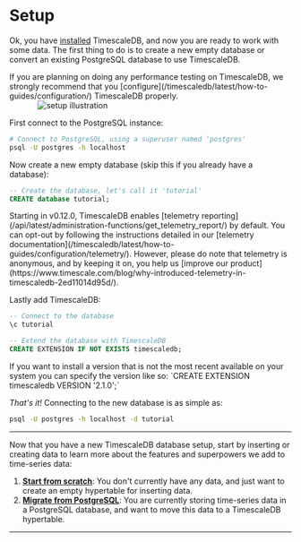 # Setup

Ok, you have [installed][] TimescaleDB, and now you are ready to work with some
data.  The first thing to do is to create a new empty database or convert an
existing PostgreSQL database to use TimescaleDB.

<highlight type="tip">
If you are planning on doing any performance testing on TimescaleDB, we
strongly recommend that you [configure](/timescaledb/latest/how-to-guides/configuration/) TimescaleDB properly.
</highlight>

<img class="main-content__illustration" style="margin: 0 5% 0 10%;" src="https://assets.iobeam.com/images/docs/illustration-setup.svg" alt="setup illustration"/>

First connect to the PostgreSQL instance:

```bash
# Connect to PostgreSQL, using a superuser named 'postgres'
psql -U postgres -h localhost
```

Now create a new empty database (skip this if you already have a database):

```sql
-- Create the database, let's call it 'tutorial'
CREATE database tutorial;
```

<highlight type="warning">
Starting in v0.12.0, TimescaleDB enables [telemetry reporting](/api/latest/administration-functions/get_telemetry_report/)
by default. You can opt-out by following the instructions detailed
in our [telemetry documentation](/timescaledb/latest/how-to-guides/configuration/telemetry/). However, please do note that telemetry is
anonymous, and by keeping it on, you help us [improve our product](https://www.timescale.com/blog/why-introduced-telemetry-in-timescaledb-2ed11014d95d/).
</highlight>

Lastly add TimescaleDB:

```sql
-- Connect to the database
\c tutorial

-- Extend the database with TimescaleDB
CREATE EXTENSION IF NOT EXISTS timescaledb;
```

<highlight type="tip">
If you want to install a version that is not the most
recent available on your system you can specify the version like so:
`CREATE EXTENSION timescaledb VERSION '2.1.0';`
</highlight>

_That's it!_  Connecting to the new database is as simple as:

```bash
psql -U postgres -h localhost -d tutorial
```

---

Now that you have a new TimescaleDB database setup, start by inserting or
creating data to learn more about the features and superpowers we add to time-series
data:

1. **[Start from scratch][start-scratch]**: You don't currently have
any data, and just want to create an empty hypertable for inserting
data.
1. **[Migrate from PostgreSQL][migrate-postgres]**: You are currently
storing time-series data in a PostgreSQL database, and want to move this data
to a TimescaleDB hypertable.

---

[installed]: /how-to-guides/install-timescaledb/
[configure]: /administration/configuration/
[telemetry reporting]: /api/:currentVersion:/administration-functions/get_telemetry_report/
[telemetry documentation]: /administration/telemetry
[improve our product]: https://www.timescale.com/blog/why-introduced-telemetry-in-timescaledb-2ed11014d95d/
[start-scratch]: /how-to-guides/hypertables/create/
[migrate-postgres]: /how-to-guides/migrate-data/
